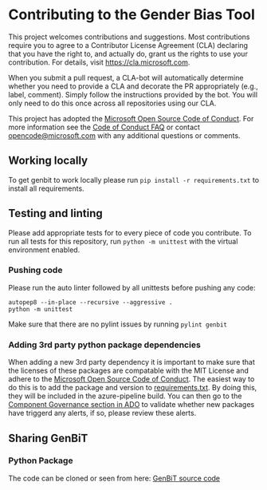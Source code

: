 # Contributing to the Gender Bias Tool

This project welcomes contributions and suggestions. Most contributions require you to
agree to a Contributor License Agreement (CLA) declaring that you have the right to,
and actually do, grant us the rights to use your contribution. For details, visit
https://cla.microsoft.com.

When you submit a pull request, a CLA-bot will automatically determine whether you need
to provide a CLA and decorate the PR appropriately (e.g., label, comment). Simply follow the
instructions provided by the bot. You will only need to do this once across all repositories using our CLA.

This project has adopted the [Microsoft Open Source Code of Conduct](https://opensource.microsoft.com/codeofconduct/).
For more information see the [Code of Conduct FAQ](https://opensource.microsoft.com/codeofconduct/faq/)
or contact [opencode@microsoft.com](mailto:opencode@microsoft.com) with any additional questions or comments.

## Working locally
To get genbit to work locally please run `pip install -r requirements.txt` to install all requirements.

## Testing and linting
Please add appropriate tests for to every piece of code you contribute. To run all tests for this repository, run `python -m unittest` with the virtual environment enabled. 

### Pushing code
Please run the auto linter followed by all unittests before pushing any code:
```
autopep8 --in-place --recursive --aggressive .
python -m unittest
```
Make sure that there are no pylint issues by running `pylint genbit`

### Adding 3rd party python package dependencies
When adding a new 3rd party dependency it is important to make sure that the licenses of these packages are compatable with the MIT License and adhere to the [Microsoft Open Source Code of Conduct](https://opensource.microsoft.com/codeofconduct/). The easiest way to do this is to add the package and version to [requirements.txt](requirements.txt). By doing this, they will be included in the azure-pipeline build. You can then go to the [Component Governance section in ADO](https://office.visualstudio.com/GSX/_componentGovernance/GenderBiasTool) to validate whether new packages have triggerd any alerts, if so, please review these alerts. 

## Sharing GenBiT

### Python Package
The code can be cloned or seen from here: [GenBiT source code](https://github.com/microsoft/responsibleaitoolbox-genbit)


